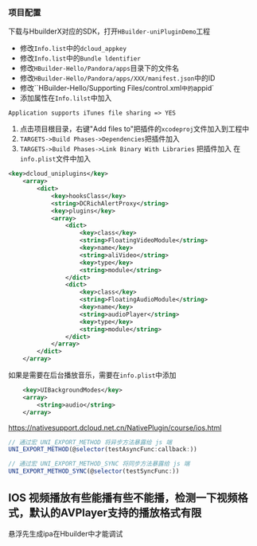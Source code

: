 ### 项目配置
下载与HbuilderX对应的SDK，打开`HBuilder-uniPluginDemo`工程
- 修改`Info.list`中的`dcloud_appkey`
- 修改`Info.list`中的`Bundle ldentifier`
- 修改`HBuilder-Hello/Pandora/apps`目录下的文件名
- 修改`HBuilder-Hello/Pandora/apps/XXX/manifest.json`中的ID
- 修改``HBuilder-Hello/Supporting Files/control.xml`中的`appid`
- 添加属性在`Info.lilst`中加入
```
Application supports iTunes file sharing => YES
```

1. 点击项目根目录，右键"Add files to"把插件的`xcodeproj`文件加入到工程中
2. `TARGETS->Build Phases->Dependencies`把插件加入
3. `TARGETS->Build Phases->Link Binary With Libraries` 把插件加入
在`info.plist`文件中加入
```xml
<key>dcloud_uniplugins</key>
	<array>
		<dict>
			<key>hooksClass</key>
			<string>DCRichAlertProxy</string>
			<key>plugins</key>
			<array>
				<dict>
					<key>class</key>
					<string>FloatingVideoModule</string>
					<key>name</key>
					<string>aliVideo</string>
					<key>type</key>
					<string>module</string>
				</dict>
				<dict>
					<key>class</key>
					<string>FloatingAudioModule</string>
					<key>name</key>
					<string>audioPlayer</string>
					<key>type</key>
					<string>module</string>
				</dict>
			</array>
		</dict>
	</array>
```

如果是需要在后台播放音乐，需要在`info.plist`中添加
```xml
	<key>UIBackgroundModes</key>
	<array>
		<string>audio</string>
	</array>
```
https://nativesupport.dcloud.net.cn/NativePlugin/course/ios.html

```js
// 通过宏 UNI_EXPORT_METHOD 将异步方法暴露给 js 端
UNI_EXPORT_METHOD(@selector(testAsyncFunc:callback:))

// 通过宏 UNI_EXPORT_METHOD_SYNC 将同步方法暴露给 js 端
UNI_EXPORT_METHOD_SYNC(@selector(testSyncFunc:))
```

## IOS 视频播放有些能播有些不能播，检测一下视频格式，默认的AVPlayer支持的播放格式有限

悬浮先生成ipa在Hbuilder中才能调试